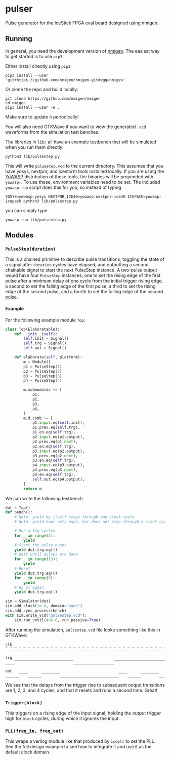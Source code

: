 # pulser

Pulse generator for the IceStick FPGA eval board designed using nmigen.

## Running

In general, you need the development version of [nmigen][n]. The easiest way
to get started is to use `pip3`.

Either install directly using `pip3`:

    pip3 install --user 'git+https://github.com/nmigen/nmigen.git#egg=nmigen'

Or clone the repo and build locally:

    git clone https://github.com/nmigen/nmigen
    cd nmigen
    pip3 install --user -e .

Make sure to update it periodically!

You will also need GTKWave if you want to view the generated `.vcd`
waveforms from the simulation test benches.

The libraries in `lib/` all have an example testbench that will be simulated
when you run them directly:

    python3 lib/pulsestep.py

This will write `pulsestep.vcd` to the current directory. This assumes that you
have yosys, nextpnr, and icestorm tools installed locally. If you are using the
[YoWASP][y] distribution of these tools, the binaries will be prepended with
`yowasp-`. To use these, environment variables need to be set. The included
`yowasp-run` script does this for you, so instead of typing

    YOSYS=yowasp-yosys NEXTPNR_ICE40=yowasp-nextpnr-ice40 ICEPACK=yowasp-icepack python3 lib/pulsestep.py

you can simply type

    yowasp-run lib/pulsestep.py

[n]: https://github.com/nmigen/nmigen
[y]: http://yowasp.org

## Modules

### `PulseStep(duration)`

This is a chained primitive to describe pulse transitions, toggling the state of
a signal after `duration` cycles have elapsed, and outputting a second chainable
signal to start the next PulseStep instance. A two-pulse output would have four
`PulseStep` instances, one to set the rising edge of the first pulse after
a minimum delay of one cycle from the initial trigger rising edge, a second to
set the falling edge of the first pulse, a third to set the rising edge of the
second pulse, and a fourth to set the falling edge of the second pulse.

#### Example
For the following example module `Top`:
```python
class Top(Elaboratable):
    def __init__(self):
        self.init = Signal()
        self.trg = Signal()
        self.out = Signal()

    def elaborate(self, platform):
        m = Module()
        p1 = PulseStep(1)
        p2 = PulseStep(2)
        p3 = PulseStep(3)
        p4 = PulseStep(4)

        m.submodules += [
            p1,
            p2,
            p3,
            p4,
        ]
        m.d.comb += [
            p1.input.eq(self.init),
            p1.prev.eq(self.trg),
            p1.en.eq(self.trg),
            p2.input.eq(p1.output),
            p2.prev.eq(p1.next),
            p2.en.eq(self.trg),
            p3.input.eq(p2.output),
            p3.prev.eq(p2.next),
            p3.en.eq(self.trg),
            p4.input.eq(p3.output),
            p4.prev.eq(p3.next),
            p4.en.eq(self.trg),
            self.out.eq(p4.output),
        ]
        return m
```

We can write the following testbench

```python
dut = Top()
def bench():
    # Note: yield by itself steps through one clock cycle
    # Note: yield expr sets expr, but does not step through a clock cycle

    # Run a few cycles
    for _ in range(3):
        yield
    # Start the pulse event
    yield dut.trg.eq(1)
    # Wait until pulses are done
    for _ in range(13):
        yield
    # Reset
    yield dut.trg.eq(0)
    for _ in range(9):
        yield
    # Do it again
    yield dut.trg.eq(1)

sim = Simulator(dut)
sim.add_clock(1e-6, domain="sync")
sim.add_sync_process(bench)
with sim.write_vcd("pulsestep.vcd"):
    sim.run_until(40e-6, run_passive=True)
```

After running the simulation, `pulsestep.vcd` file looks something like this in
GTKWave:

```
clk ‾_‾_‾_‾_‾_‾_‾_‾_‾_‾_‾_‾_‾_‾_‾_‾_‾_‾_‾_‾_‾_‾_‾_‾_‾_‾_‾_‾_‾_‾_‾_‾_‾_‾_‾_‾_‾_

trg ____‾‾‾‾‾‾‾‾‾‾‾‾‾‾‾‾‾‾‾‾‾‾‾‾‾‾__________________‾‾‾‾‾‾‾‾‾‾‾‾‾‾‾‾‾‾‾‾‾‾‾‾‾‾

out ______‾‾‾‾______‾‾‾‾‾‾‾‾__________________________‾‾‾‾______‾‾‾‾‾‾‾‾______
```

We see that the delays from the trigger rise to subsequent output
transitions are 1, 2, 3, and 4 cycles, and that it resets and runs a second
time. Great!

### `Trigger(block)`

This triggers on a rising edge of the input signal, holding the output trigger
high for `block` cycles, during which it ignores the input.

### `PLL(freq_in, freq_out)`

This wraps a verilog module like that produced by `icepll` to set the PLL. See
the full design example to see how to integrate it and use it as the default
clock domain.
